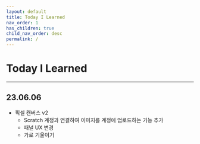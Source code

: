 ```yaml
---
layout: default
title: Today I Learned
nav_order: 1
has_children: true
child_nav_order: desc
permalink: /
---
```


# Today I Learned <!-- omit in toc -->

---

## 23.06.06

- 픽셀 캔버스 v2
  - Scratch 계정과 연결하여 이미지를 계정에 업로드하는 기능 추가
  - 패널 UX 변경
  - 가로 기울이기


